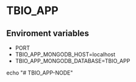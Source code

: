 # TBIO_APP

## Enviroment variables

* PORT
* TBIO_APP_MONGODB_HOST=localhost
* TBIO_APP_MONGODB_DATABASE=TBIO_APP

echo "# TBIO_APP-NODE"